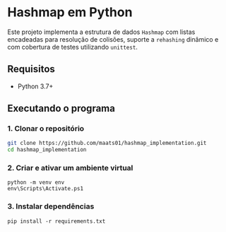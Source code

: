 ﻿# Hashmap em Python

Este projeto implementa a estrutura de dados `Hashmap` com listas encadeadas para resolução de colisões, suporte a `rehashing` dinâmico e com cobertura de testes utilizando `unittest`.

## Requisitos

- Python 3.7+

## Executando o programa
### 1. Clonar o repositório
```bash
git clone https://github.com/maats01/hashmap_implementation.git
cd hashmap_implementation
```

### 2. Criar e ativar um ambiente virtual
```
python -m venv env
env\Scripts\Activate.ps1
```

### 3. Instalar dependências
```
pip install -r requirements.txt
```

